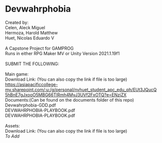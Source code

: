 # Devwahrphobia
Created by:<br>
Celen, Aleck Miguel<br>
Hermoza, Harold Matthew<br>
Huet, Nicolas Eduardo V<br>
<br>
A Capstone Project for GAMPROG
<br>
Runs in either RPG Maker MV or Unity Version 2021.1.19f1
<br>
<br>
SUBMIT THE FOLLOWING:<br>
<br>
Main game:<br>
Download Link: (You can also copy the link if file is too large)<br>
https://asiapacificcollege-my.sharepoint.com/:u:/g/personal/nvhuet_student_apc_edu_ph/EUt3JQucQ5hBnE7gJxooO5MBG66TIRmh4MyJ3UVf2FxOTQ?e=ENzjZX
<br>
Documents:(Can be found on the documents folder of this repo)<br>
Devwahrphobia-GDD.pdf<br>
DEVWAHRPHOBIA-PLAYBOOK.pdf<br>
DEVWAHRPHOBIA-PLAYBOOK.pdf<br>
<br>
Assets:<br>
Download Link: (You can also copy the link if file is too large)<br>
*To Add*<br>
